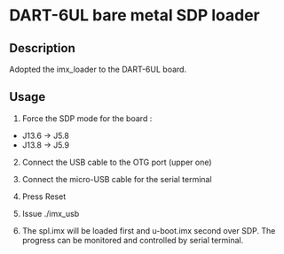 # DART-6UL bare metal SDP loader

## Description
Adopted the imx_loader to the DART-6UL board.

## Usage

1. Force the SDP mode for the board :

-  J13.6 -> J5.8
-  J13.8 -> J5.9

2. Connect the USB cable to the OTG port (upper one)

3. Connect the micro-USB cable for the serial terminal

4. Press Reset

5. Issue ./imx_usb

6. The spl.imx will be loaded first and u-boot.imx second over SDP. The progress can be monitored and controlled by serial terminal.
